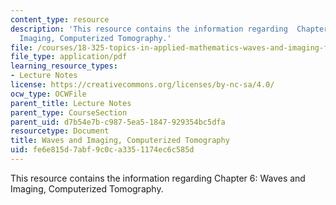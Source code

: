 ```yaml
---
content_type: resource
description: 'This resource contains the information regarding  Chapter 6: Waves and
  Imaging, Computerized Tomography.'
file: /courses/18-325-topics-in-applied-mathematics-waves-and-imaging-fall-2015/fe6e815d7abf9c0ca3351174ec6c585d_MIT18_325F15_Chapter6.pdf
file_type: application/pdf
learning_resource_types:
- Lecture Notes
license: https://creativecommons.org/licenses/by-nc-sa/4.0/
ocw_type: OCWFile
parent_title: Lecture Notes
parent_type: CourseSection
parent_uid: d7b54e7b-c987-5ea5-1847-929354bc5dfa
resourcetype: Document
title: Waves and Imaging, Computerized Tomography
uid: fe6e815d-7abf-9c0c-a335-1174ec6c585d
---
```

This resource contains the information regarding  Chapter 6: Waves and Imaging, Computerized Tomography.
